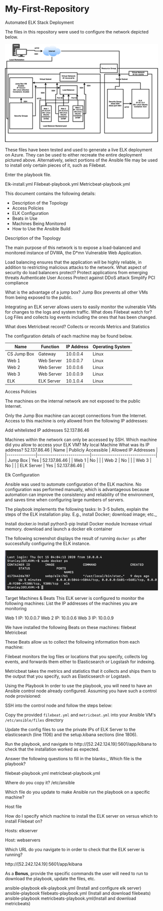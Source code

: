 # My-First-Repository
Automated ELK Stack Deployment

The files in this repository were used to configure the network depicted below.

![](Diagrams/Project%201.png)

These files have been tested and used to generate a live ELK deployment on Azure. They can be used to either recreate the entire deployment pictured above. Alternatively, select portions of the Ansible file may be used to install only certain pieces of it, such as Filebeat.

  Enter the playbook file.

Elk-install.yml
Filebeat-playbook.yml
Metricbeat-playbook.yml

This document contains the following details:
- Description of the Topology
- Access Policies
- ELK Configuration
- Beats in Use
- Machines Being Monitored
- How to Use the Ansible Build

Description of the Topology

The main purpose of this network is to expose a load-balanced and monitored instance of DVWA, the D*mn Vulnerable Web Application.

Load balancing ensures that the application will be highly reliable, in addition to restricting malicious attacks to the network.
What aspect of security do load balancers protect? 
Protect applications from emerging threats
Authenticate User Access
Protect against DDoS attack
Simplify PCI compliance

What is the advantage of a jump box?
      Jump Box prevents all other VMs from being exposed to the public.

Integrating an ELK server allows users to easily monitor the vulnerable VMs for changes to the logs and system traffic.
What does Filebeat watch for? Log Files and collects log events including the ones that has been changed.

What does Metricbeat record? Collects or records Metrics and Statistics

The configuration details of each machine may be found below.

| Name              | Function              | IP Address  | Operating System |
|--------------------|-------------------------|-----------------|-------------------------
| CS Jump Box | Gateway               | 10.0.0.4      | Linux                     |
| Web 1             | Web Server          | 10.0.0.7      | Linux                     |
| Web 2             | Web Server          | 10.0.0.6      | Linux                     |
| Web 3             | Web Server          | 10.0.0.9      | Linux                     |
| ELK                | ELK   Server         | 10.1.0.4      | Linux                     |


Access Policies

The machines on the internal network are not exposed to the public Internet. 

Only the Jump Box machine can accept connections from the Internet. Access to this machine is only allowed from the following IP addresses:

Add whitelisted IP addresses 52.137.86.46

Machines within the network can only be accessed by SSH.
Which machine did you allow to access your ELK VM? My local Machine
What was its IP address? 52.137.86.46
| Name       | Publicly Accessible | Allowed IP Addresses    |
|---------------|---------------------------|---------------------------------|
| Jump Box | Yes                         | 52.137.86.46                  |
| Web 1       | No                          |                                        |
| Web 2       | No                          |                                        |
| Web 3       | No                          |                                        |
| ELK Server | Yes                       | 52.137.86.46                  |

Elk Configuration

Ansible was used to automate configuration of the ELK machine. No configuration was performed manually, which is advantageous because automation can improve the consistency and reliability of the environment, and saves time when configuring large numbers of servers.

The playbook implements the following tasks:
In 3-5 bullets, explain the steps of the ELK installation play. E.g., install Docker; download image; etc._
 
Install docker.io
Install python3-pip 
Install Docker module
Increase virtual memory.
download and launch a docker elk container

The following screenshot displays the result of running `docker ps` after successfully configuring the ELK instance.


![](Diagrams/Docker%20ps.png)




Target Machines & Beats
This ELK server is configured to monitor the following machines:
List the IP addresses of the machines you are monitoring

Web 1 IP: 10.0.0.7
Web 2 IP: 10.0.0.6
Web 3 IP: 10.0.0.9

We have installed the following Beats on these machines:
filebeat
Metricbeat

These Beats allow us to collect the following information from each machine:

Filebeat monitors the log files or locations that you specify, collects log events, and forwards them either to Elasticsearch or Logstash for indexing.

Metricbeat takes the metrics and statistics that it collects and ships them to the output that you specify, such as Elasticsearch or Logstash.

Using the Playbook
In order to use the playbook, you will need to have an Ansible control node already configured. Assuming you have such a control node provisioned: 

SSH into the control node and follow the steps below:

Copy the provided `filebeat.yml` and `metricbeat.yml` into your Ansible VM's `/etc/ansible/files` directory

Update the config files to use the private IPs of ELK Server to the elasticsearch (line 1106)
 and the setup.kibana sections (line 1806). 

Run the playbook, and navigate to http://[52.242.124.19]:5601/app/kibana to check that the installation worked as expected.






Answer the following questions to fill in the blanks:_
Which file is the playbook? 

filebeat-playbook.yml
metricbeat-playbook.yml


Where do you copy it? /etc/ansible


Which file do you update to make Ansible run the playbook on a specific machine? 

Host file

How do I specify which machine to install the ELK server on versus which to install Filebeat on?

Hosts: elkserver

Host: webservers

Which URL do you navigate to in order to check that the ELK server is running?

http://[52.242.124.19]:5601/app/kibana

As a **Bonus**, provide the specific commands the user will need to run to download the playbook, update the files, etc.

ansible-playbook elk-playbook.yml (Install and configure elk server)
ansible-playbook filebeats-playbook.yml (Install and download filebeats)
ansible-playbook metricbeats-playbook.yml(Install and download metricbeats)

